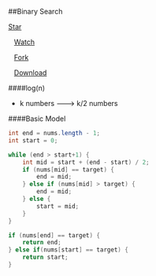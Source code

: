##Binary Search


<!-- Place this tag where you want the button to render. -->
<div>
<a class="github-button" href="https://github.com/rwang23/LintCodeBook" data-style="mega" data-count-href="/rwang23/LintCodeBook/stargazers" data-count-api="/repos/rwang23/LintCodeBook#stargazers_count" data-count-aria-label="# stargazers on GitHub" aria-label="Star rwang23/LintCodeBook on GitHub">Star</a>

&nbsp;&nbsp;
<a class="github-button" href="https://github.com/rwang23/LintCodeBook" data-style="mega" data-count-href="/rwang23/LintCodeBook/watchers" data-count-api="/repos/rwang23/LintCodeBook#subscribers_count" data-count-aria-label="# watchers on GitHub" aria-label="Watch rwang23/LintCodeBook on GitHub">Watch</a>

&nbsp;&nbsp;
<a class="github-button" href="https://github.com/rwang23/LintCodeBook/fork" data-style="mega" data-count-href="/rwang23/LintCodeBook/network" data-count-api="/repos/rwang23/LintCodeBook#forks_count" data-count-aria-label="# forks on GitHub" aria-label="Fork rwang23/LintCodeBook on GitHub">Fork</a>

&nbsp;&nbsp;
<a class="github-button" href="https://github.com/rwang23/LintCodeBook/archive/master.zip" data-style="mega" aria-label="Download rwang23/LintCodeBook on GitHub">Download</a>
</div>

####log(n)
- k numbers ---> k/2 numbers

####Basic Model

```java
int end = nums.length - 1;
int start = 0;

while (end > start+1) {
    int mid = start + (end - start) / 2;
    if (nums[mid] == target) {
        end = mid;
    } else if (nums[mid] > target) {
        end = mid;
    } else {
        start = mid;
    }
}

if (nums[end] == target) {
    return end;
} else if(nums[start] == target) {
    return start;
}

```

<!-- Place this tag right after the last button or just before your close body tag. -->
<script async defer id="github-bjs" src="https://buttons.github.io/buttons.js"></script>

